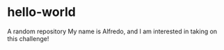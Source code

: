 # hello-world
A random repository
My name is Alfredo, and I am interested in taking on this challenge!

